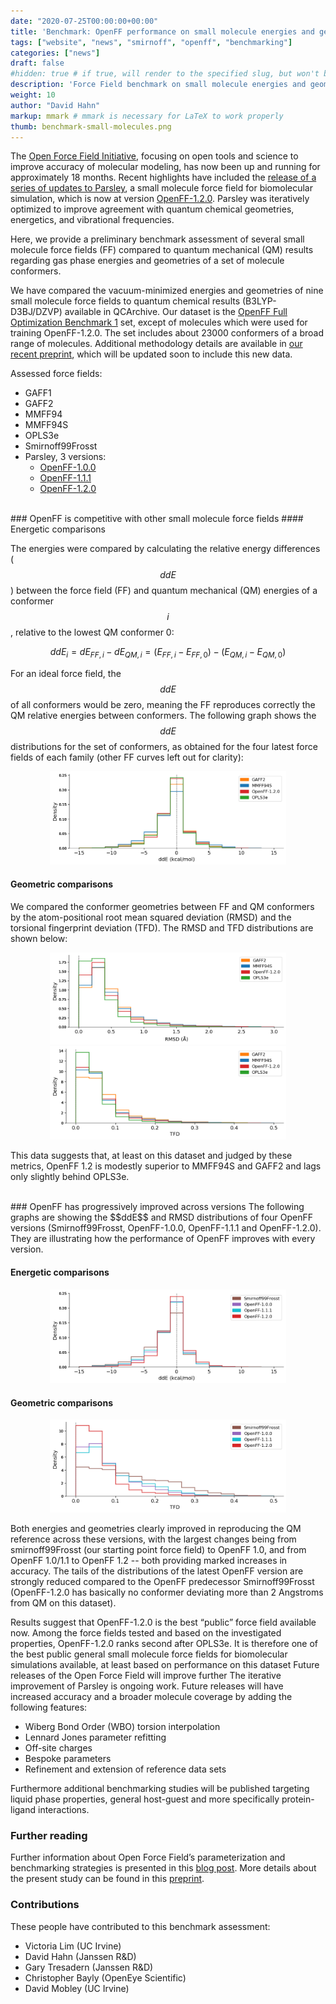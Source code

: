 ```yaml
---
date: "2020-07-25T00:00:00+00:00"
title: 'Benchmark: OpenFF performance on small molecule energies and geometries'
tags: ["website", "news", "smirnoff", "openff", "benchmarking"]
categories: ["news"]
draft: false
#hidden: true # if true, will render to the specified slug, but won't be included in News list
description: 'Force Field benchmark on small molecule energies and geometries.'
weight: 10
author: "David Hahn"
markup: mmark # mmark is necessary for LaTeX to work properly
thumb: benchmark-small-molecules.png
---
```


The [Open Force Field Initiative](https://openforcefield.org/), focusing on open tools and science to improve accuracy of molecular modeling, has now been up and running for approximately 18 months. Recent highlights have included the [release of a series of updates to Parsley](https://github.com/openforcefield/openforcefields/releases), a small molecule force field for biomolecular simulation, which is now at version [OpenFF-1.2.0](https://github.com/openforcefield/openforcefields/releases/tag/1.2.0). Parsley was iteratively optimized to improve agreement with quantum chemical geometries, energetics, and vibrational frequencies.

Here, we provide a preliminary benchmark assessment of several small molecule force fields (FF) compared to quantum mechanical (QM) results regarding gas phase energies and geometries of a set of molecule conformers.

We have compared the vacuum-minimized energies and geometries of nine small molecule force fields to quantum chemical results (B3LYP-D3BJ/DZVP) available in QCArchive. Our dataset is the [OpenFF Full Optimization Benchmark 1](https://openforcefield.org/news/introducing-openforcefield-1.0/) set,  except of molecules which were used for training OpenFF-1.2.0. The set includes about 23000 conformers of a broad range of molecules. Additional methodology details are available in [our recent preprint](https://chemrxiv.org/articles/preprint/Benchmark_Assessment_of_Molecular_Geometries_and_Energies_from_Small_Molecule_Force_Fields/12551867), which will be updated soon to include this new data.

Assessed force fields:
* GAFF1
* GAFF2
* MMFF94
* MMFF94S
* OPLS3e
* Smirnoff99Frosst
* Parsley, 3 versions:
  * [OpenFF-1.0.0](https://doi.org/10.5281/zenodo.3483227)
  * [OpenFF-1.1.1](https://doi.org/10.5281/zenodo.3695094)
  * [OpenFF-1.2.0](https://doi.org/10.5281/zenodo.3872244)

<br>
### OpenFF is  competitive with other small molecule force fields
#### Energetic comparisons

The energies were compared by calculating the relative energy differences ($$ddE$$) between the force field (FF) and quantum mechanical (QM) energies of a conformer $$i$$, relative to the lowest QM conformer 0:

$$ddE_i = dE_{FF,i}-dE_{QM,i}=(E_{FF,i}-E_{FF,0})-(E_{QM,i}-E_{QM,0})$$

For an ideal force field, the $$ddE$$ of all conformers would be zero, meaning the FF reproduces correctly the QM relative energies between conformers. The following graph shows the $$ddE$$ distributions for the set of conformers, as obtained for the four latest force fields of each family (other FF curves left out for clarity):

<!-- Histograms of ddE of the different FF families -->
<center>
<img src="fig_ridge_dde_red.png" width="75%">
</center>

#### Geometric comparisons

We compared the conformer geometries between FF and QM conformers by the atom-positional root mean squared deviation (RMSD) and the torsional fingerprint deviation (TFD). The RMSD and TFD distributions are shown below:

<!-- Histograms of RMSD and TFD of the different FF families -->
<center>
<img src="fig_ridge_rmsd_red.png" width="75%">
<img src="fig_ridge_tfd_red.png" width="75%">
</center>


This data suggests that, at least on this dataset and judged by these metrics, OpenFF 1.2 is modestly superior to MMFF94S and GAFF2 and lags only slightly behind OPLS3e.

<br>
### OpenFF has progressively improved across versions
The following graphs are showing the $$ddE$$ and RMSD distributions of four OpenFF versions (Smirnoff99Frosst, OpenFF-1.0.0, OpenFF-1.1.1 and OpenFF-1.2.0). They are illustrating how the performance of OpenFF improves with every version.

#### Energetic comparisons

<!-- Histograms of ddE of the different OpenFF versions -->
<center>
<img src="fig_ridge_dde_red_openff.png" width="75%">
</center>


#### Geometric comparisons

<!-- Histograms of RMSD and TFD of the different FF families -->
<center
   <img src="fig_ridge_rmsd_red_openff.png" width="75%"/>
   <img src="fig_ridge_tfd_red_openff.png" width="75%"/>
</center>

Both energies and geometries clearly improved in reproducing the QM reference across these versions, with the largest changes being from smirnoff99Frosst (our starting point force field) to OpenFF 1.0, and from OpenFF 1.0/1.1 to OpenFF 1.2 -- both providing marked increases in accuracy. The tails of the distributions of the latest OpenFF version are strongly reduced compared to the OpenFF predecessor Smirnoff99Frosst (OpenFF-1.2.0 has basically no conformer deviating more than 2 Angstroms from QM on this dataset).

Results suggest that OpenFF-1.2.0 is the best “public” force field available now.
Among the force fields tested and based on the investigated properties, OpenFF-1.2.0 ranks second after OPLS3e. It is therefore one of the best public general small molecule force fields for biomolecular simulations available, at least based on performance on this dataset
Future releases of the Open Force Field will improve further
The iterative improvement of Parsley is ongoing work. Future releases will have increased accuracy and a broader molecule coverage by adding the following features:
* Wiberg Bond Order (WBO) torsion interpolation
* Lennard Jones parameter refitting
* Off-site charges
* Bespoke parameters
* Refinement and extension of reference data sets

Furthermore additional benchmarking studies will be published targeting liquid phase properties, general host-guest and more specifically protein-ligand interactions.

### Further reading

Further information about Open Force Field’s parameterization and benchmarking strategies is presented in this [blog post](https://openforcefield.org/community/news/news/introducing-openforcefield-1.0/#benchmarking-parsley).
More details about the present study can be found in this [preprint](https://doi.org/10.26434/chemrxiv.12551867.v1).

### Contributions

These people have contributed to this benchmark assessment:
* Victoria Lim (UC Irvine)
* David Hahn (Janssen R&D)
* Gary Tresadern (Janssen R&D)
* Christopher Bayly (OpenEye Scientific)
* David Mobley (UC Irvine)
